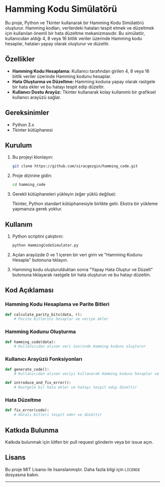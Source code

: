 # Hamming Kodu Simülatörü

Bu proje, Python ve Tkinter kullanarak bir Hamming Kodu Simülatörü oluşturur. Hamming kodları, verilerdeki hataları tespit etmek ve düzeltmek için kullanılan önemli bir hata düzeltme mekanizmasıdır. Bu simülatör, kullanıcıdan aldığı 4, 8 veya 16 bitlik veriler üzerinde Hamming kodu hesaplar, hataları yapay olarak oluşturur ve düzeltir.

## Özellikler

- **Hamming Kodu Hesaplama:** Kullanıcı tarafından girilen 4, 8 veya 16 bitlik veriler üzerinde Hamming kodunu hesaplar.
- **Hata Oluşturma ve Düzeltme:** Hamming koduna yapay olarak rastgele bir hata ekler ve bu hatayı tespit edip düzeltir.
- **Kullanıcı Dostu Arayüz:** Tkinter kullanarak kolay kullanımlı bir grafiksel kullanıcı arayüzü sağlar.

## Gereksinimler

- Python 3.x
- Tkinter kütüphanesi

## Kurulum

1. Bu projeyi klonlayın:

    ```bash
    git clone https://github.com/siracgezgin/hamming_code.git
    ```

2. Proje dizinine gidin:

    ```bash
    cd hamming_code
    ```

3. Gerekli kütüphaneleri yükleyin (eğer yüklü değilse):

    Tkinter, Python standart kütüphanesiyle birlikte gelir. Ekstra bir yükleme yapmanıza gerek yoktur.

## Kullanım

1. Python scriptini çalıştırın:

    ```bash
    python HammingCodeSimulator.py
    ```

2. Açılan arayüzde 0 ve 1 içeren bir veri girin ve "Hamming Kodunu Hesapla" butonuna tıklayın.
3. Hamming kodu oluşturulduktan sonra "Yapay Hata Oluştur ve Düzelt" butonuna tıklayarak rastgele bir hata oluşturun ve bu hatayı düzeltin.

## Kod Açıklaması

### Hamming Kodu Hesaplama ve Parite Bitleri

```python
def calculate_parity_bits(data, r):
    # Parite bitlerini hesaplar ve veriye ekler
```

### Hamming Kodunu Oluşturma

```python
def hamming_code(data):
    # Kullanıcıdan alınan veri üzerinde Hamming kodunu oluşturur
```

### Kullanıcı Arayüzü Fonksiyonları

```python
def generate_code():
    # Kullanıcıdan alınan veriyi kullanarak Hamming kodunu hesaplar ve ekranda gösterir
```

```python
def introduce_and_fix_error():
    # Rastgele bir hata ekler ve hatayı tespit edip düzeltir
```

### Hata Düzeltme

```python
def fix_error(code):
    # Hatalı bitleri tespit eder ve düzeltir
```

## Katkıda Bulunma

Katkıda bulunmak için lütfen bir pull request gönderin veya bir issue açın.

## Lisans

Bu proje MIT Lisansı ile lisanslanmıştır. Daha fazla bilgi için `LICENSE` dosyasına bakın.

---
